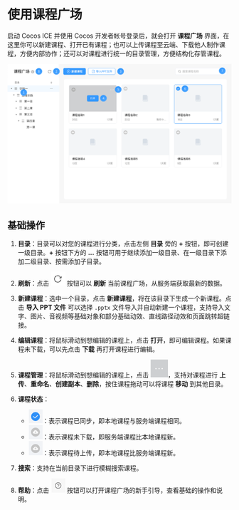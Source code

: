 # 使用课程广场

启动 Cocos ICE 并使用 Cocos 开发者帐号登录后，就会打开 **课程广场** 界面，在这里你可以新建课程、打开已有课程；也可以上传课程至云端、下载他人制作课程，方便内部协作；还可以对课程进行统一的目录管理，方便结构化存管课程。

![课程广场](img/Course.png)

## 基础操作

1. **目录**：目录可以对您的课程进行分类，点击左侧 **目录** 旁的 **+** 按钮，即可创建一级目录。**+** 按钮下方的 **...** 按钮可用于继续添加一级目录、在一级目录下添加二级目录、按需添加子目录。

2. **刷新**：点击 ![刷新](img/Refresh.png) 按钮可以 **刷新** 当前课程广场，从服务端获取最新的数据。

3. **新建课程**：选中一个目录，点击 **新建课程**，将在该目录下生成一个新课程。点击 **导入 PPT 文件** 可以选择 `.pptx` 文件导入并自动新建一个课程，支持导入文字、图片、音视频等基础对象和部分基础动效、直线路径动效和页面跳转超链接。

4. **编辑课程**：将鼠标滑动到想编辑的课程上，点击 **打开**，即可编辑课程。如果课程未下载，可以先点击 **下载** 再打开课程进行编辑。

5. **课程管理**：将鼠标滑动到想编辑的课程上，点击 ![更多](../img/lesson_more.png)，支持对课程进行 **上传**、**重命名**、**创建副本**、**删除**，按住课程拖动可以将课程 **移动** 到其他目录。

6. **课程状态**：

    - ![已同步](img/downloaded.png)：表示课程已同步，即本地课程与服务端课程相同。
    - ![待下载](img/undownload.png)：表示课程未下载，即服务端课程比本地课程新。
    - ![待上传](img/unupload.png)：表示课程待上传，即本地课程比服务端课程新。

7. **搜索**：支持在当前目录下进行模糊搜索课程。

8. **帮助**：点击 ![帮助](img/help.png) 按钮可以打开课程广场的新手引导，查看基础的操作和说明。
